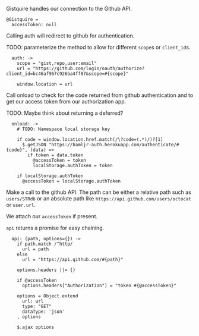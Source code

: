 Gistquire handles our connection to the Github API.

    @Gistquire =
      accessToken: null

Calling auth will redirect to github for authentication.

TODO: parameterize the method to allow for different `scope`s or `client_id`s.

      auth: ->
        scope = "gist,repo,user:email"
        url = "https://github.com/login/oauth/authorize?client_id=bc46af967c926ba4ff87&scope=#{scope}"
    
        window.location = url
    
Call onload to check for the code returned from github authentication
and to get our access token from our authorization app.

TODO: Maybe think about returning a deferred?

      onload: ->
        # TODO: Namespace local storage key
    
        if code = window.location.href.match(/\?code=(.*)/)?[1]
          $.getJSON "https://hamljr-auth.herokuapp.com/authenticate/#{code}", (data) =>
            if token = data.token
              @accessToken = token
              localStorage.authToken = token
    
        if localStorage.authToken
          @accessToken = localStorage.authToken

Make a call to the github API. The path can be either a relative path such as
`users/STRd6` or an absolute path like `https://api.github.com/users/octocat` or
`user.url`.

We attach our `accessToken` if present.

`api` returns a promise for easy chaining.

      api: (path, options={}) ->
        if path.match /^http/
          url = path
        else
          url = "https://api.github.com/#{path}"
        
        options.headers ||= {}
        
        if @accessToken
          options.headers["Authorization"] = "token #{@accessToken}"
    
        options = Object.extend
          url: url
          type: "GET"
          dataType: 'json'
        , options
    
        $.ajax options

